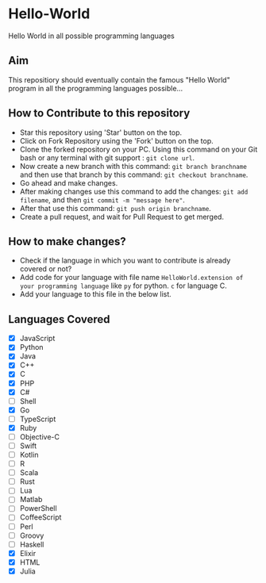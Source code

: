# Hello-World
Hello World in all possible programming languages

## Aim
This repositiory should eventually contain the famous "Hello World" program in all the programming languages possible...

## How to Contribute to this repository

- Star this repository using 'Star' button on the top.
- Click on Fork Repository using the 'Fork' button on the top.
- Clone the forked repository on your PC. Using this command on your Git bash or any terminal with git support : ``` git clone url ```.
- Now create a new branch with this command: ``` git branch branchname ``` and then use that branch by this command: ``` git checkout branchname ```.
- Go ahead and make changes.
- After making changes use this command to add the changes: ``` git add filename ```, and then ``` git commit -m "message here" ```.
- After that use this command: ``` git push origin branchname ```.
- Create a pull request, and wait for Pull Request to get merged.

## How to make changes?

- Check if the language in which you want to contribute is already covered or not?
- Add code for your language with file name `HelloWorld.extension of your programming language` like `py` for python. `c` for language C.
- Add your language to this file in the below list.

## Languages Covered

- [x] JavaScript
- [x] Python
- [x] Java	
- [x] C++		
- [x] C		
- [x] PHP		
- [x] C#		
- [ ] Shell
- [x] Go
- [ ] TypeScript
- [x] Ruby	
- [ ] Objective-C	
- [ ] Swift	
- [ ] Kotlin	
- [ ] R	
- [ ] Scala	
- [ ] Rust	
- [ ] Lua	
- [ ] Matlab	
- [ ] PowerShell	
- [ ] CoffeeScript
- [ ] Perl	
- [ ] Groovy	
- [ ] Haskell
- [x] Elixir
- [x] HTML
- [x] Julia
